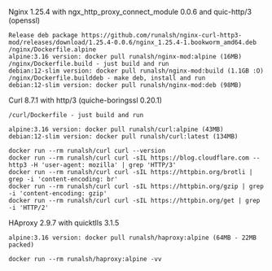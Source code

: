 Nginx 1.25.4 with ngx_http_proxy_connect_module 0.0.6 and quic-http/3 (openssl) 

    Release deb package https://github.com/runalsh/nginx-curl-http3-mod/releases/download/1.25.4-0.0.6/nginx_1.25.4-1.bookworm_amd64.deb
    /nginx/Dockerfile.alpine
    alpine:3.16 version: docker pull runalsh/nginx-mod:alpine (16MB)
    /nginx/Dockerfile.build - just build and run
    debian:12-slim version: docker pull runalsh/nginx-mod:build (1.1GB :O)
    /nginx/Dockerfile.builddeb - make deb, install and run
    debian:12-slim version: docker pull runalsh/nginx-mod:deb (98MB)

Curl 8.7.1 with http/3 (quiche-boringssl 0.20.1)

    /curl/Dockerfile - just build and run 

    alpine:3.16 version: docker pull runalsh/curl:alpine (43MB)
    debian:12-slim version: docker pull runalsh/curl:latest (134MB)

    docker run --rm runalsh/curl curl --version
    docker run --rm runalsh/curl curl -sIL https://blog.cloudflare.com --http3 -H 'user-agent: mozilla' | grep 'HTTP/3'    
    docker run --rm runalsh/curl curl -sIL https://httpbin.org/brotli | grep -i 'content-encoding: br'
    docker run --rm runalsh/curl curl -sIL https://httpbin.org/gzip | grep -i 'content-encoding: gzip'
    docker run --rm runalsh/curl curl -sIL https://httpbin.org/get | grep -i 'HTTP/2'

HAproxy 2.9.7 with quicktlls 3.1.5

    alpine:3.16 version: docker pull runalsh/haproxy:alpine (64MB - 22MB packed)
    
    docker run --rm runalsh/haproxy:alpine -vv